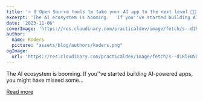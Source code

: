 ```yaml
---
title: '⭐ 9 Open Source tools to take your AI app to the next level 🚀🤖'
excerpt: 'The AI ecosystem is booming.   If you''ve started building AI-powered apps, you might have missed some...'
date: '2023-11-06'
coverImage: 'https://res.cloudinary.com/practicaldev/image/fetch/s--d1RlE05D--/c_imagga_scale,f_auto,fl_progressive,h_420,q_auto,w_1000/https://dev-to-uploads.s3.amazonaws.com/uploads/articles/4q6idghlu7wznrxreyfj.png'
author:
  name: Koders
  picture: "assets/blog/authors/koders.png"
ogImage:
  url: 'https://res.cloudinary.com/practicaldev/image/fetch/s--d1RlE05D--/c_imagga_scale,f_auto,fl_progressive,h_420,q_auto,w_1000/https://dev-to-uploads.s3.amazonaws.com/uploads/articles/4q6idghlu7wznrxreyfj.png'
---
```


The AI ecosystem is booming.   If you''ve started building AI-powered apps, you might have missed some...

[Read more](https://dev.to/llmonitor/10-open-source-tools-to-take-your-ai-app-to-the-next-level-59b7)
